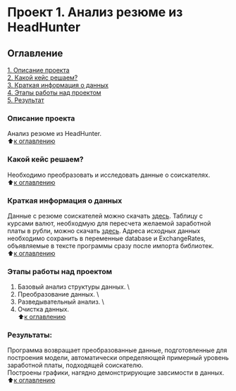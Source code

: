 # Проект 1. Анализ резюме из HeadHunter

## Оглавление  
[1. Описание проекта](README.md#описание-проекта)  
[2. Какой кейс решаем?](README.md#какой-кейс-решаем)  
[3. Краткая информация о данных](README.md#краткая-информация-о-данных)  
[4. Этапы работы над проектом](README.md#этапы-работы-над-проектом)  
[5. Результат](README.md#результаты)    

### Описание проекта    
Анализ резюме из HeadHunter.\
:arrow_up:[к оглавлению](README.md#оглавление)

### Какой кейс решаем?    
Необходимо преобразовать и исследовать данные о соискателях. \
:arrow_up:[к оглавлению](README.md#оглавление)


### Краткая информация о данных
Данные с резюме соискателей можно скачать [здесь](https://drive.google.com/file/d/1ScOZqxO5enHnzl24OD22tvomUUFnmlPJ/view?usp=share_link). Таблицу с курсами валют, необходмую для пересчета желаемой заработной платы в рубли, можно скачать [здесь](https://drive.google.com/file/d/1C-ySyJfVUvtBWkWnLEFQA5FfdJyKwaU1/view?usp=share_link). Адреса исходных данных необходимо сохранить в переменные database и ExchangeRates, объявляемые в тексте программы сразу после импорта библиотек. \
:arrow_up:[к оглавлению](README.md#оглавление)

### Этапы работы над проектом 
1. Базовый анализ структуры данных. \
2. Преобразование данных. \
3. Разведывательный анализ. \
4. Очистка данных. \
:arrow_up:[к оглавлению](README.md#оглавление)

### Результаты:  
Программа возвращает преобразованные данные, подготовленные для построения модели, автоматически определяющей примерный уровень заработной платы, подходящей соискателю. \
Построены графики, нагядно демонстрирующие завсимости в данных.\
:arrow_up:[к оглавлению](README.md#оглавление)



